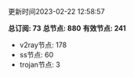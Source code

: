 更新时间2023-02-22 12:58:57

**总订阅: 73**
**总节点: 880**
**有效节点: 241**
- v2ray节点: 178
- ss节点: 60
- trojan节点: 3
